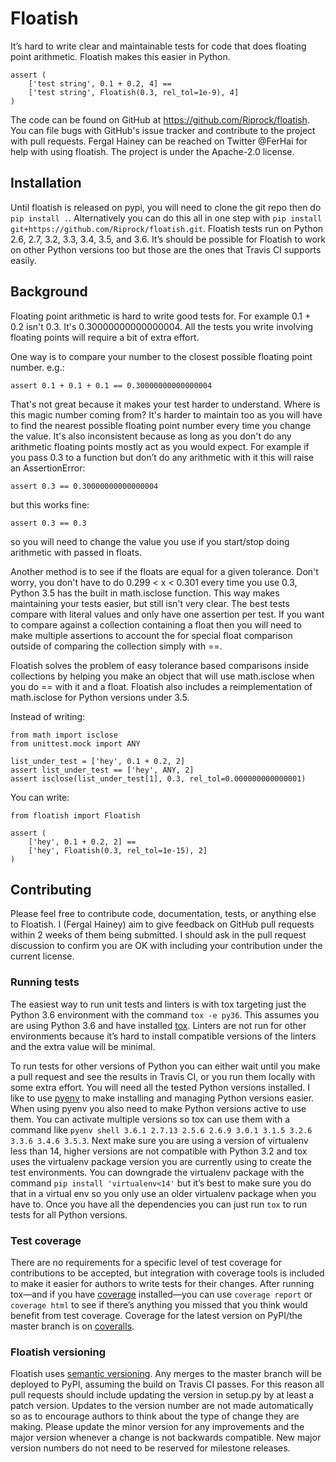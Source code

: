 # Floatish

It’s hard to write clear and maintainable tests for code that does
floating point arithmetic. Floatish makes this easier in Python.

```
assert (
    ['test string', 0.1 + 0.2, 4] ==
    ['test string', Floatish(0.3, rel_tol=1e-9), 4]
)
```

The code can be found on GitHub at https://github.com/Riprock/floatish.
You can file bugs with GitHub's issue tracker and contribute to the
project with pull requests. Fergal Hainey can be reached on Twitter
@FerHai for help with using floatish. The project is under the
Apache-2.0 license.


## Installation

Until floatish is released on pypi, you will need to clone the git repo
then do `pip install .`. Alternatively you can do this all in one step
with `pip install git+https://github.com/Riprock/floatish.git`. Floatish
tests run on Python 2.6, 2.7, 3.2, 3.3, 3.4, 3.5, and 3.6. It’s should
be possible for Floatish to work on other Python versions too but those
are the ones that Travis CI supports easily.


## Background

Floating point arithmetic is hard to write good tests for. For example
0.1 + 0.2 isn't 0.3. It's 0.30000000000000004. All the tests you write
involving floating points will require a bit of extra effort.

One way is to compare your number to the closest possible floating point
number. e.g.:

```
assert 0.1 + 0.1 + 0.1 == 0.30000000000000004
```

That's not great because it makes your test harder to understand. Where
is this magic number coming from? It's harder to maintain too as you
will have to find the nearest possible floating point number every time
you change the value. It's also inconsistent because as long as you
don't do any arithmetic floating points mostly act as you would expect.
For example if you pass 0.3 to a function but don’t do any arithmetic
with it this will raise an AssertionError:

```
assert 0.3 == 0.30000000000000004
```

but this works fine:

```
assert 0.3 == 0.3
```

so you will need to change the value you use if you start/stop doing
arithmetic with passed in floats.

Another method is to see if the floats are equal for a given tolerance.
Don't worry, you don't have to do 0.299 < x < 0.301 every time you use
0.3, Python 3.5 has the built in math.isclose function. This way makes
maintaining your tests easier, but still isn't very clear. The best
tests compare with literal values and only have one assertion per test.
If you want to compare against a collection containing a float then you
will need to make multiple assertions to account the for special float
comparison outside of comparing the collection simply with ==.

Floatish solves the problem of easy tolerance based comparisons inside
collections by helping you make an object that will use math.isclose
when you do == with it and a float. Floatish also includes a
reimplementation of math.isclose for Python versions under 3.5.

Instead of writing:

```
from math import isclose
from unittest.mock import ANY

list_under_test = ['hey', 0.1 + 0.2, 2]
assert list_under_test == ['hey', ANY, 2]
assert isclose(list_under_test[1], 0.3, rel_tol=0.000000000000001)
```

You can write:

```
from floatish import Floatish

assert (
	['hey', 0.1 + 0.2, 2] ==
	['hey', Floatish(0.3, rel_tol=1e-15), 2]
)
```


## Contributing

Please feel free to contribute code, documentation, tests, or anything
else to Floatish. I (Fergal Hainey) aim to give feedback on GitHub pull
requests within 2 weeks of them being submitted. I should ask in the
pull request discussion to confirm you are OK with including your
contribution under the current license.

### Running tests

The easiest way to run unit tests and linters is with tox targeting just
the Python 3.6 environment with the command `tox -e py36`. This assumes
you are using Python 3.6 and have installed [tox]. Linters are not run
for other environments because it’s hard to install compatible versions
of the linters and the extra value will be minimal.

To run tests for other versions of Python you can either wait until you
make a pull request and see the results in Travis CI, or you run them
locally with some extra effort. You will need all the tested Python
versions installed. I like to use [pyenv] to make installing and
managing Python versions easier. When using pyenv you also need to make
Python versions active to use them. You can activate multiple versions
so tox can use them with a command like `pyenv shell 3.6.1 2.7.13 2.5.6
2.6.9 3.0.1 3.1.5 3.2.6 3.3.6 3.4.6 3.5.3`. Next make sure you are using
a version of virtualenv less than 14, higher versions are not compatible
with Python 3.2 and tox uses the virtualenv package version you are
currently using to create the test environments. You can downgrade
the virtualenv package with the command `pip install 'virtualenv<14'`
but it’s best to make sure you do that in a virtual env so you only use
an older virtualenv package when you have to. Once you have all the
dependencies you can just run `tox` to run tests for all Python
versions.

[tox]: https://tox.readthedocs.io/en/latest/
[pyenv]: https://github.com/pyenv/pyenv

### Test coverage

There are no requirements for a specific level of test coverage for
contributions to be accepted, but integration with coverage tools is
included to make it easier for authors to write tests for their changes.
After running tox—and if you have [coverage] installed—you can use
`coverage report` or `coverage html` to see if there’s anything you
missed that you think would benefit from test coverage. Coverage for the
latest version on PyPI/the master branch is on [coveralls].

[coverage]: http://coverage.readthedocs.io/en/latest/
[coveralls]: https://coveralls.io/github/Riprock/floatish

### Floatish versioning

Floatish uses [semantic versioning]. Any merges to the master branch
will be deployed to PyPI, assuming the build on Travis CI passes. For
this reason all pull requests should include updating the version in
setup.py by at least a patch version. Updates to the version number are
not made automatically so as to encourage authors to think about the
type of change they are making. Please update the minor version for any
improvements and the major version whenever a change is not backwards
compatible. New major version numbers do not need to be reserved for
milestone releases.

[semantic versioning]: http://semver.org/
